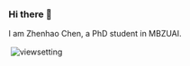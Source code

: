 ### Hi there 👋

I am Zhenhao Chen, a PhD student in MBZUAI.

<p>&nbsp;<img align="center" src="https://github-readme-stats.vercel.app/api?username=viewsetting&show_icons=true&locale=en" alt="viewsetting" /></p>

<!--
**viewsetting/viewsetting** is a ✨ _special_ ✨ repository because its `README.md` (this file) appears on your GitHub profile.

Here are some ideas to get you started:

- 🔭 I’m currently working on ...
- 🌱 I’m currently learning ...
- 👯 I’m looking to collaborate on ...
- 🤔 I’m looking for help with ...
- 💬 Ask me about ...
- 📫 How to reach me: ...
- 😄 Pronouns: ...
- ⚡ Fun fact: ...
-->

